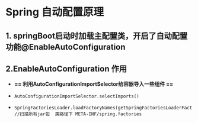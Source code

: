 # Spring 自动配置原理

## 1. springBoot启动时加载主配置类，开启了自动配置功能@EnableAutoConfiguration

## 2.EnableAutoConfiguration 作用

* **== 利用AutoConfigurationImportSelector给容器导入一些组件 ==**

* ```
  AutoConfigurationImportSelector.selectImports()
  ```

* ```
  SpringFactoriesLoader.loadFactoryNames(getSpringFactoriesLoaderFactoryClass()
  //扫描所有jar包  类路径下 META-INF/spring.factories
  ```